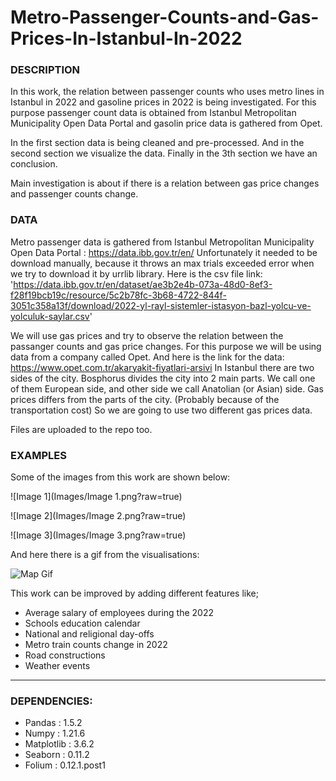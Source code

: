 # Metro-Passenger-Counts-and-Gas-Prices-In-Istanbul-In-2022

### DESCRIPTION
In this work, the relation between passenger counts who uses metro lines in Istanbul in 2022 and gasoline prices in 2022 is being investigated.
For this purpose passenger count data is obtained from Istanbul Metropolitan Municipality Open Data Portal and gasolin price data is gathered from Opet.

In the first section data is being cleaned and pre-processed. And in the second section we visualize the data. Finally in the 3th section we have an conclusion.

Main investigation is about if there is a relation between gas price changes and passenger counts change. 

### DATA
Metro passenger data is gathered from Istanbul Metropolitan Municipality Open Data Portal : https://data.ibb.gov.tr/en/ 
Unfortunately it needed to be download manually, because it throws an max trials exceeded error when we try to download it by urrlib library. 
Here is the csv file link: 
'https://data.ibb.gov.tr/en/dataset/ae3b2e4b-073a-48d0-8ef3-f28f19bcb19c/resource/5c2b78fc-3b68-4722-844f-3051c358a13f/download/2022-yl-rayl-sistemler-istasyon-bazl-yolcu-ve-yolculuk-saylar.csv'

We will use gas prices and try to observe the relation between the passanger counts and gas price changes. For this purpose we will be using data from a company called Opet. 
And here is the link for the data:
https://www.opet.com.tr/akaryakit-fiyatlari-arsivi 
In Istanbul there are two sides of the city. Bosphorus divides the city into 2 main parts. We call one of them European side, and other side we call Anatolian (or Asian) side. Gas prices differs from the parts of the city. (Probably because of the transportation cost) So we are going to use two different gas prices data. 

Files are uploaded to the repo too. 

### EXAMPLES
Some of the images from this work are shown below:

![Image 1](Images/Image 1.png?raw=true)

![Image 2](Images/Image 2.png?raw=true)

![Image 3](Images/Image 3.png?raw=true)

And here there is a gif from the visualisations:

![Map Gif]([https://github.com/milikest/Metro-Passenger-Counts-and-Gas-Prices-in-Istanbul-In-2022/blob/main/Images/Map%20gif.gif])

This work can be improved by adding different features like; 
- Average salary of employees during the 2022
- Schools education calendar
- National and religional day-offs
- Metro train counts change in 2022
- Road constructions
- Weather events

-------------------------------------------------------------------------------------------------------------------------------------------------------------------------------------------------------

### DEPENDENCIES:

- Pandas     : 1.5.2
- Numpy      : 1.21.6
- Matplotlib : 3.6.2
- Seaborn    : 0.11.2
- Folium     : 0.12.1.post1


